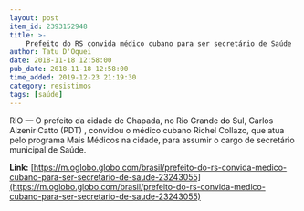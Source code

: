```yaml
---
layout: post
item_id: 2393152948
title: >-
    Prefeito do RS convida médico cubano para ser secretário de Saúde
author: Tatu D'Oquei
date: 2018-11-18 12:58:00
pub_date: 2018-11-18 12:58:00
time_added: 2019-12-23 21:19:30
category: resistimos
tags: [saúde]
---
```


RIO — O prefeito da cidade de Chapada, no Rio Grande do Sul, Carlos Alzenir Catto (PDT) , convidou o médico cubano Richel Collazo, que atua pelo programa Mais Médicos na cidade, para assumir o cargo de secretário municipal de Saúde.

**Link:** [https://m.oglobo.globo.com/brasil/prefeito-do-rs-convida-medico-cubano-para-ser-secretario-de-saude-23243055](https://m.oglobo.globo.com/brasil/prefeito-do-rs-convida-medico-cubano-para-ser-secretario-de-saude-23243055)

